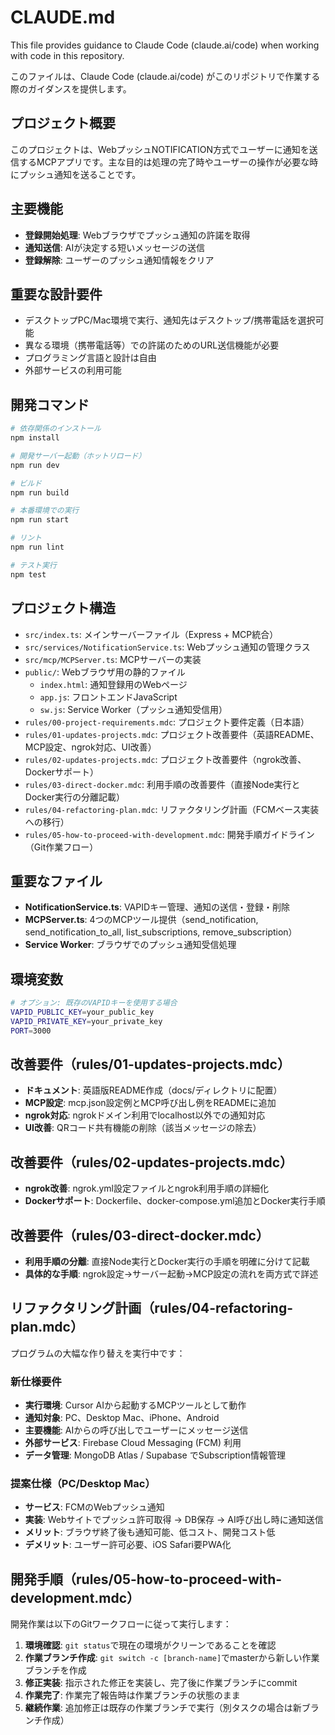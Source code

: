 # CLAUDE.md

This file provides guidance to Claude Code (claude.ai/code) when working with code in this repository.

このファイルは、Claude Code (claude.ai/code) がこのリポジトリで作業する際のガイダンスを提供します。

## プロジェクト概要

このプロジェクトは、WebプッシュNOTIFICATION方式でユーザーに通知を送信するMCPアプリです。主な目的は処理の完了時やユーザーの操作が必要な時にプッシュ通知を送ることです。

## 主要機能

- **登録開始処理**: Webブラウザでプッシュ通知の許諾を取得
- **通知送信**: AIが決定する短いメッセージの送信
- **登録解除**: ユーザーのプッシュ通知情報をクリア

## 重要な設計要件

- デスクトップPC/Mac環境で実行、通知先はデスクトップ/携帯電話を選択可能
- 異なる環境（携帯電話等）での許諾のためのURL送信機能が必要
- プログラミング言語と設計は自由
- 外部サービスの利用可能

## 開発コマンド

```bash
# 依存関係のインストール
npm install

# 開発サーバー起動（ホットリロード）
npm run dev

# ビルド
npm run build

# 本番環境での実行
npm run start

# リント
npm run lint

# テスト実行
npm test
```

## プロジェクト構造

- `src/index.ts`: メインサーバーファイル（Express + MCP統合）
- `src/services/NotificationService.ts`: Webプッシュ通知の管理クラス
- `src/mcp/MCPServer.ts`: MCPサーバーの実装
- `public/`: Webブラウザ用の静的ファイル
  - `index.html`: 通知登録用のWebページ
  - `app.js`: フロントエンドJavaScript
  - `sw.js`: Service Worker（プッシュ通知受信用）
- `rules/00-project-requirements.mdc`: プロジェクト要件定義（日本語）
- `rules/01-updates-projects.mdc`: プロジェクト改善要件（英語README、MCP設定、ngrok対応、UI改善）
- `rules/02-updates-projects.mdc`: プロジェクト改善要件（ngrok改善、Dockerサポート）
- `rules/03-direct-docker.mdc`: 利用手順の改善要件（直接Node実行とDocker実行の分離記載）
- `rules/04-refactoring-plan.mdc`: リファクタリング計画（FCMベース実装への移行）
- `rules/05-how-to-proceed-with-development.mdc`: 開発手順ガイドライン（Git作業フロー）

## 重要なファイル

- **NotificationService.ts**: VAPIDキー管理、通知の送信・登録・削除
- **MCPServer.ts**: 4つのMCPツール提供（send_notification, send_notification_to_all, list_subscriptions, remove_subscription）
- **Service Worker**: ブラウザでのプッシュ通知受信処理

## 環境変数

```bash
# オプション: 既存のVAPIDキーを使用する場合
VAPID_PUBLIC_KEY=your_public_key
VAPID_PRIVATE_KEY=your_private_key
PORT=3000
```

## 改善要件（rules/01-updates-projects.mdc）

- **ドキュメント**: 英語版README作成（docs/ディレクトリに配置）
- **MCP設定**: mcp.json設定例とMCP呼び出し例をREADMEに追加
- **ngrok対応**: ngrokドメイン利用でlocalhost以外での通知対応
- **UI改善**: QRコード共有機能の削除（該当メッセージの除去）

## 改善要件（rules/02-updates-projects.mdc）

- **ngrok改善**: ngrok.yml設定ファイルとngrok利用手順の詳細化
- **Dockerサポート**: Dockerfile、docker-compose.yml追加とDocker実行手順

## 改善要件（rules/03-direct-docker.mdc）

- **利用手順の分離**: 直接Node実行とDocker実行の手順を明確に分けて記載
- **具体的な手順**: ngrok設定→サーバー起動→MCP設定の流れを両方式で詳述

## リファクタリング計画（rules/04-refactoring-plan.mdc）

プログラムの大幅な作り替えを実行中です：

### 新仕様要件
- **実行環境**: Cursor AIから起動するMCPツールとして動作
- **通知対象**: PC、Desktop Mac、iPhone、Android
- **主要機能**: AIからの呼び出しでユーザーにメッセージ送信
- **外部サービス**: Firebase Cloud Messaging (FCM) 利用
- **データ管理**: MongoDB Atlas / Supabase でSubscription情報管理

### 提案仕様（PC/Desktop Mac）
- **サービス**: FCMのWebプッシュ通知
- **実装**: Webサイトでプッシュ許可取得 → DB保存 → AI呼び出し時に通知送信
- **メリット**: ブラウザ終了後も通知可能、低コスト、開発コスト低
- **デメリット**: ユーザー許可必要、iOS Safari要PWA化

## 開発手順（rules/05-how-to-proceed-with-development.mdc）

開発作業は以下のGitワークフローに従って実行します：

1. **環境確認**: `git status`で現在の環境がクリーンであることを確認
2. **作業ブランチ作成**: `git switch -c [branch-name]`でmasterから新しい作業ブランチを作成
3. **修正実装**: 指示された修正を実装し、完了後に作業ブランチにcommit
4. **作業完了**: 作業完了報告時は作業ブランチの状態のまま
5. **継続作業**: 追加修正は既存の作業ブランチで実行（別タスクの場合は新ブランチ作成）
